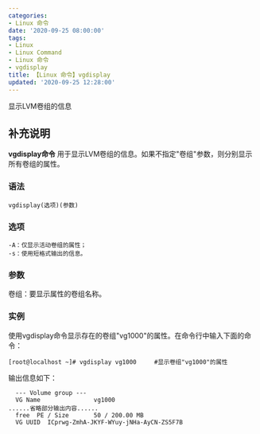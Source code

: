 ```yaml
---
categories:
- Linux 命令
date: '2020-09-25 08:00:00'
tags:
- Linux
- Linux Command
- Linux 命令
- vgdisplay
title: 【Linux 命令】vgdisplay
updated: '2020-09-25 12:28:00'
---
```


显示LVM卷组的信息

## 补充说明

**vgdisplay命令** 用于显示LVM卷组的信息。如果不指定"卷组"参数，则分别显示所有卷组的属性。

###  语法

```shell
vgdisplay(选项)(参数)
```

###  选项

```shell
-A：仅显示活动卷组的属性；
-s：使用短格式输出的信息。
```

###  参数

卷组：要显示属性的卷组名称。

###  实例

使用vgdisplay命令显示存在的卷组"vg1000"的属性。在命令行中输入下面的命令：

```shell
[root@localhost ~]# vgdisplay vg1000     #显示卷组"vg1000"的属性
```

输出信息如下：

```shell
  --- Volume group ---  
  VG Name               vg1000  
......省略部分输出内容......  
  free  PE / Size       50 / 200.00 MB  
  VG UUID  ICprwg-ZmhA-JKYF-WYuy-jNHa-AyCN-ZS5F7B
```


